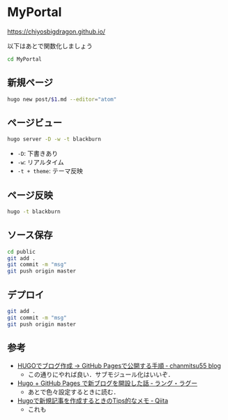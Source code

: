 # MyPortal
https://chiyosbigdragon.github.io/

以下はあとで関数化しましょう

```sh
cd MyPortal
```

## 新規ページ
```sh
hugo new post/$1.md --editor="atom"
```

## ページビュー
```sh
hugo server -D -w -t blackburn
```
- `-D`: 下書きあり
- `-w`: リアルタイム
- `-t + theme`: テーマ反映

## ページ反映
```sh
hugo -t blackburn
```

## ソース保存
```sh
cd public
git add .
git commit -m "msg"
git push origin master
```

## デプロイ
```sh
git add .
git commit -m "msg"
git push origin master
```

## 参考
- [HUGOでブログ作成 → GitHub Pagesで公開する手順 &dash; chanmitsu55 blog](https://chanmitsu55.github.io/2017/12/25/2017-12-25-create-blog-by-hugo/)
    - この通りにやれば良い．サブモジュール化はいいぞ．
- [Hugo + GitHub Pages で新ブログを開設した話 &dash; ラング・ラグー](https://blog.wtsnjp.com/2016/11/23/hugo/#fnref:hl)
    - あとで色々設定するときに読む．
- [Hugoで新規記事を作成するときのTips的なメモ &dash; Qiita](https://qiita.com/n0bisuke/items/4701481c3bca4df81b0b)
    - これも
